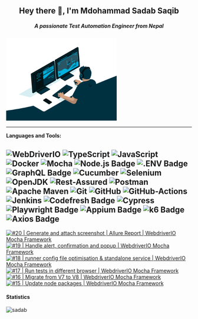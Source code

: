 
<h2 align="center">Hey there 👋, I'm Mdohammad Sadab Saqib</h2>
<h5 align="center">A passionate Test Automation Engineer from Nepal</h5>

<img src="./images/programmer.gif" alt="Coder GIF" width="300">

---
**Languages and Tools:**

![WebDriverIO](https://img.shields.io/badge/WebDriverIO-EA5906.svg?&style=for-the-badge&logo=WebdriverIO&logoColor=white)
![TypeScript](https://img.shields.io/badge/-TypeScript-%233178C6?&style=for-the-badge&logo=Typescript&logoColor=black)
![JavaScript](https://img.shields.io/badge/-JavaScript-f0db4f?&style=for-the-badge&logo=JavaScript&logoColor=black)
![Docker](https://img.shields.io/badge/docker-0db7ed.svg?&style=for-the-badge&logo=docker&logoColor=white)
![Mocha](https://img.shields.io/badge/-Mocha-%238D6748?&style=for-the-badge&logo=Mocha&logoColor=white)
![Node.js Badge](https://img.shields.io/badge/Node.js-393?logo=nodedotjs&logoColor=fff&style=for-the-badge)
![.ENV Badge](https://img.shields.io/badge/.ENV-ECD53F?logo=dotenv&logoColor=000&style=for-the-badge)
![GraphQL Badge](https://img.shields.io/badge/GraphQL-E10098?logo=graphql&logoColor=fff&style=for-the-badge)
![Cucumber](https://img.shields.io/badge/-Cucumber-brightgreen?logo=cucumber&logoColor=white&style=for-the-badge)
![Selenium](https://img.shields.io/badge/selenium%20-CB02A.svg?&style=for-the-badge&logo=Selenium&logoColor=white)
![OpenJDK](https://img.shields.io/badge/-OpenJDK-grey?&style=for-the-badge&logo=OpenJDK&logoColor=white)
![Rest-Assured](https://img.shields.io/badge/-Rest%20Assured-4BA82E?&style=for-the-badge&logo=Java&logoColor=white)
![Postman](https://img.shields.io/badge/-Postman-%23FF6C37?&style=for-the-badge&logo=Postman&logoColor=white)
![Apache Maven](https://img.shields.io/badge/Apache%20Maven-C71A36.svg?&style=for-the-badge&logo=Apache%20Maven&logoColor=white)
![Git](https://img.shields.io/badge/git%20-%23F05032.svg?&style=for-the-badge&logo=git&logoColor=white)
![GitHub](https://img.shields.io/badge/-GitHub-%23181717?&style=for-the-badge&logo=GitHub&logoColor=white)
![GitHub-Actions](https://img.shields.io/badge/-GitHub%20Actions-%23181717?&style=for-the-badge&logo=GitHub%20Actions&logoColor=white)
![Jenkins](https://img.shields.io/badge/-Jenkins-%23D24939?&style=for-the-badge&logo=Jenkins&logoColor=white)
![Codefresh Badge](https://img.shields.io/badge/Codefresh-08B1AB?logo=codefresh&logoColor=fff&style=for-the-badge)
![Cypress](https://img.shields.io/badge/-Cypress-%2317202C?&style=for-the-badge&logo=Cypress&logoColor=white)
![Playwright Badge](https://img.shields.io/badge/Playwright-2EAD33?logo=playwright&logoColor=fff&style=for-the-badge)
![Appium Badge](https://img.shields.io/badge/Appium-EE376D?logo=appium&logoColor=fff&style=for-the-badge)
![k6 Badge](https://img.shields.io/badge/k6-7D64FF?logo=k6&logoColor=fff&style=for-the-badge)
![Axios Badge](https://img.shields.io/badge/Axios-5A29E4?logo=axios&logoColor=fff&style=for-the-badge)
---

<!-- BEGIN YOUTUBE-CARDS -->
[![#20 |  Generate and attach screenshot | Allure Report | WebdriverIO Mocha Framework](https://ytcards.demolab.com/?id=lXinJwJy0vY&title=%2320+%7C++Generate+and+attach+screenshot+%7C+Allure+Report+%7C+WebdriverIO+Mocha+Framework&lang=en&timestamp=1677365635&background_color=%230d1117&title_color=%23ffffff&stats_color=%23dedede&max_title_lines=1&width=250&border_radius=5 "#20 |  Generate and attach screenshot | Allure Report | WebdriverIO Mocha Framework")](https://www.youtube.com/watch?v=lXinJwJy0vY)
[![#19 |  Handle alert, confirmation and popup | WebdriverIO Mocha Framework](https://ytcards.demolab.com/?id=_1-fioqOwJ8&title=%2319+%7C++Handle+alert%2C+confirmation+and+popup+%7C+WebdriverIO+Mocha+Framework&lang=en&timestamp=1675579730&background_color=%230d1117&title_color=%23ffffff&stats_color=%23dedede&max_title_lines=1&width=250&border_radius=5 "#19 |  Handle alert, confirmation and popup | WebdriverIO Mocha Framework")](https://www.youtube.com/watch?v=_1-fioqOwJ8)
[![#18 |  runner config file optimisation & standalone service | WebdriverIO Mocha Framework](https://ytcards.demolab.com/?id=3xOg0Z5ylHo&title=%2318+%7C++runner+config+file+optimisation+%26+standalone+service+%7C+WebdriverIO+Mocha+Framework&lang=en&timestamp=1675517955&background_color=%230d1117&title_color=%23ffffff&stats_color=%23dedede&max_title_lines=1&width=250&border_radius=5 "#18 |  runner config file optimisation & standalone service | WebdriverIO Mocha Framework")](https://www.youtube.com/watch?v=3xOg0Z5ylHo)
[![#17 |  Run tests in different browser | WebdriverIO Mocha Framework](https://ytcards.demolab.com/?id=7rFUVq-oRv4&title=%2317+%7C++Run+tests+in+different+browser+%7C+WebdriverIO+Mocha+Framework&lang=en&timestamp=1675480792&background_color=%230d1117&title_color=%23ffffff&stats_color=%23dedede&max_title_lines=1&width=250&border_radius=5 "#17 |  Run tests in different browser | WebdriverIO Mocha Framework")](https://www.youtube.com/watch?v=7rFUVq-oRv4)
[![#16 |  Migrate from V7 to V8 | WebdriverIO Mocha Framework](https://ytcards.demolab.com/?id=yNw83jnIoVY&title=%2316+%7C++Migrate+from+V7+to+V8+%7C+WebdriverIO+Mocha+Framework&lang=en&timestamp=1674872627&background_color=%230d1117&title_color=%23ffffff&stats_color=%23dedede&max_title_lines=1&width=250&border_radius=5 "#16 |  Migrate from V7 to V8 | WebdriverIO Mocha Framework")](https://www.youtube.com/watch?v=yNw83jnIoVY)
[![#15 |  Update node packages | WebdriverIO Mocha Framework](https://ytcards.demolab.com/?id=NZRuzxhT0N8&title=%2315+%7C++Update+node+packages+%7C+WebdriverIO+Mocha+Framework&lang=en&timestamp=1674302676&background_color=%230d1117&title_color=%23ffffff&stats_color=%23dedede&max_title_lines=1&width=250&border_radius=5 "#15 |  Update node packages | WebdriverIO Mocha Framework")](https://www.youtube.com/watch?v=NZRuzxhT0N8)
<!-- END YOUTUBE-CARDS -->

####  Statistics

<p align="left"> 
    <img src="https://github-readme-stats.vercel.app/api?username=testSadab&count_private=true&show_icons=true&theme=tokyonight" alt="sadab" width="420"/> 
</p>
